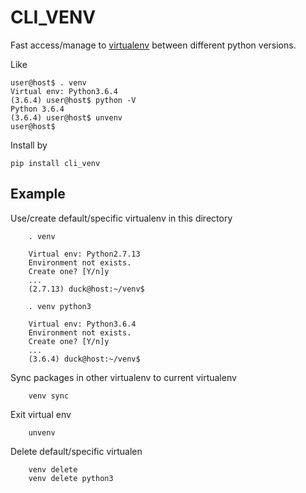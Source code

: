 # CLI\_VENV

Fast access/manage to [virtualenv](https://github.com/pypa/virtualenv) between different python versions.

Like
```bash=
user@host$ . venv
Virtual env: Python3.6.4
(3.6.4) user@host$ python -V
Python 3.6.4
(3.6.4) user@host$ unvenv
user@host$
```

Install by
```
pip install cli_venv
```

## Example

Use/create default/specific virtualenv in this directory
```bash=
    . venv

    Virtual env: Python2.7.13
    Environment not exists.
    Create one? [Y/n]y
    ...
    (2.7.13) duck@host:~/venv$
```
```
    . venv python3

    Virtual env: Python3.6.4
    Environment not exists.
    Create one? [Y/n]y
    ...
    (3.6.4) duck@host:~/venv$
```

Sync packages in other virtualenv to current virtualenv
```bash=
    venv sync
```

Exit virtual env
```bash=
    unvenv
```

Delete default/specific virtualen
```bash=
    venv delete 
    venv delete python3
```

